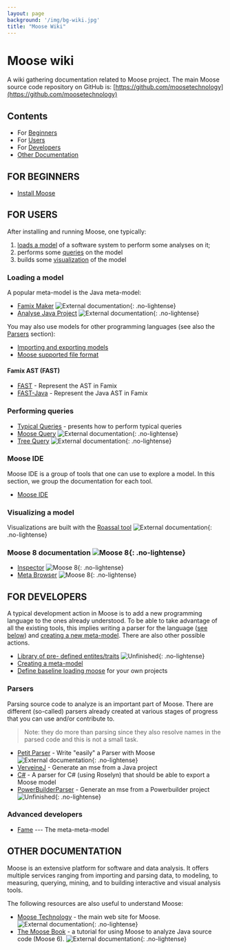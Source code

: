 ```yaml
---
layout: page
background: '/img/bg-wiki.jpg'
title: "Moose Wiki"
---
```


# Moose wiki  <!-- omit in toc -->

A wiki gathering documentation related to Moose project.
The main Moose source code repository on GitHub is: [https://github.com/moosetechnology](https://github.com/moosetechnology)

## Contents  <!-- omit in toc -->

- For [Beginners](#for-beginners)
- For [Users](#for-users)
- For [Developers](#for-developers)
- [Other Documentation](#other-documentation)

## FOR BEGINNERS

- [Install Moose](Beginners/InstallMoose)

## FOR USERS

After installing and running Moose, one typically:

1. [loads a model](#loading-a-model) of a software system to perform some analyses on it;
1. performs some [queries](#performing-queries) on the model
1. builds some [visualization](#visualizing-a-model) of the model

### Loading a model

A popular meta-model is the Java meta-model:

- [Famix Maker](https://github.com/moosetechnology/Moose-Easy)
  ![External documentation](https://img.shields.io/badge/-External%20Documentation-blue){: .no-lightense}
- [Analyse Java Project](https://fuhrmanator.github.io/2019/07/29/AnalyzingJavaWithMoose.html)
  ![External documentation](https://img.shields.io/badge/-External%20Documentation-blue){: .no-lightense}

You may also use models for other programming languages (see also the [Parsers](#Parsers) section):

- [Importing and exporting models](Users/ImportingAndExportingModels)
- [Moose supported file format](./Users/fileFormat)

#### Famix AST (FAST)

- [FAST](Developers/Parsers/FAST) - Represent the AST in Famix
- [FAST-Java](Developers/Parsers/FAST-Java) - Represent the Java AST in Famix

### Performing queries

- [Typical Queries](./Users/typicalQueries) - presents how to perform typical queries
- [Moose Query](https://moosequery.ferlicot.fr/)
  ![External documentation](https://img.shields.io/badge/-External%20Documentation-blue){: .no-lightense}
- [Tree Query](https://github.com/juliendelplanque/TreeQuery)
  ![External documentation](https://img.shields.io/badge/-External%20Documentation-blue){: .no-lightense}

### Moose IDE

Moose IDE is a group of tools that one can use to explore a model.
In this section, we group the documentation for each tool.

- [Moose IDE](Users/Moose%20IDE/)

### Visualizing a model

Visualizations are built with the [Roassal tool](https://github.com/ObjectProfile/Roassal3.git)
  ![External documentation](https://img.shields.io/badge/-External%20Documentation-blue){: .no-lightense}

### Moose 8 documentation ![Moose 8](https://img.shields.io/badge/Moose-8-%23aac9ff.svg){: .no-lightense}

- [Inspector](Users/inspector/inspector) ![Moose 8](https://img.shields.io/badge/Moose-8-%23aac9ff.svg){: .no-lightense}
- [Meta Browser](Users/metaBrowser) ![Moose 8](https://img.shields.io/badge/Moose-8-%23aac9ff.svg){: .no-lightense}

## FOR DEVELOPERS

A typical development action in Moose is to add a new programming language to the ones already understood.
To be able to take advantage of all the existing tools, this implies writing a parser for the language ([see below](#Parsers)) and [creating a new meta-model](Developers/CreateNewMetamodel).
There are also other possible actions.

- [Library of pre- defined entites/traits](Developers/predefinedEntities)
  ![Unfinished](https://img.shields.io/badge/Progress-Unfinished-yellow){: .no-lightense}
- [Creating a meta-model](Developers/CreateNewMetamodel)
- [Define baseline loading moose](Developers/DefineBaselineLoadingMoose) for your own projects

### Parsers

Parsing source code to analyze is an important part of Moose.
There are different (so-called) parsers already created at various stages of progress that you can use and/or contribute to.

> Note: they do more than parsing since they also resolve names in the parsed code and this is not a small task.

- [Petit Parser](https://github.com/moosetechnology/PetitParser) - Write "easily" a Parser with Moose 
  ![External documentation](https://img.shields.io/badge/-External%20Documentation-blue){: .no-lightense}
- [VerveineJ](Developers/Parsers/VerveineJ) - Generate an mse from a Java project
- [C#](https://github.com/feenkcom/roslyn2famix) - A parser for C# (using Roselyn) that should be able to export a Moose model
- [PowerBuilderParser](Developers/Parsers/PowerBuilderParser) - Generate an mse from a Powerbuilder project
  ![Unfinished](https://img.shields.io/badge/Progress-Unfinished-yellow){: .no-lightense}

### Advanced developers

- [Fame](Developers/Fame) --- The meta-meta-model

## OTHER DOCUMENTATION

Moose is an extensive platform for software and data analysis.
It offers multiple services ranging from importing and parsing data, to modeling, to measuring, querying, mining, and to building interactive and visual analysis tools.

The following resources are also useful to understand Moose:

- [Moose Technology](http://moosetechnology.org/) - the main web site for Moose.
  ![External documentation](https://img.shields.io/badge/-External%20Documentation-blue){: .no-lightense}
- [The Moose Book](http://themoosebook.org/) - a tutorial for using Moose to analyze Java source code (Moose 6).
  ![External documentation](https://img.shields.io/badge/-External%20Documentation-blue){: .no-lightense}
